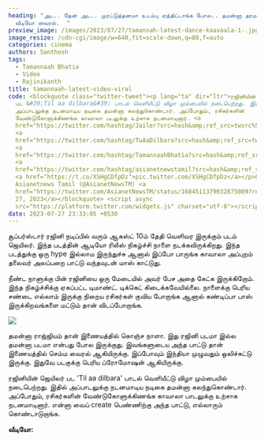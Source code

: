 ```yaml
---
heading: "அட.. தேன் அட.. முரட்டுத்தனமா உடம்பு ஏத்திட்டாங்க போல.. தமன்னா தரமான
  வீடியோ வைரல்.  "
preview_image: /images/2023/07/27/tamannah-latest-dance-kaavaala-1-.jpg
image_resize: /cdn-cgi/image/w=640,fit=scale-down,q=80,f=auto
categories: cinema
authors: Santhosh
tags:
  - Tamannaah Bhatia
  - Video
  - Rajinikanth
title: tamannaah-latest-video-viral
code: <blockquote class="twitter-tweet"><p lang="ta" dir="ltr">ரஜினியின் ஜெயிலர்
  பட &#39;Til aa dilbara&#39; பாடல் வெளியீட்டு விழா மும்பையில் நடைபெற்றது. இதில்
  அப்பாடலுக்கு நடனமாடிய நடிகை தமன்னா கலந்துகொண்டார். அப்போதும், ரசிகர்களின்
  வேண்டுகோளுக்கிணங்க காவாலா படலுக்கு உற்சாக நடனமாடினார். <a
  href="https://twitter.com/hashtag/Jailer?src=hash&amp;ref_src=twsrc%5Etfw">#Jailer</a>
  <a
  href="https://twitter.com/hashtag/TuAaDilbara?src=hash&amp;ref_src=twsrc%5Etfw">#TuAaDilbara</a>
  <a
  href="https://twitter.com/hashtag/TamannaahBhatia?src=hash&amp;ref_src=twsrc%5Etfw">#TamannaahBhatia</a>
  <a
  href="https://twitter.com/hashtag/asianetnewstamil?src=hash&amp;ref_src=twsrc%5Etfw">#asianetnewstamil</a>
  <a href="https://t.co/XSHgCDfpDz">pic.twitter.com/XSHgCDfpDz</a></p>&mdash;
  Asianetnews Tamil (@AsianetNewsTM) <a
  href="https://twitter.com/AsianetNewsTM/status/1684511379032875009?ref_src=twsrc%5Etfw">July
  27, 2023</a></blockquote> <script async
  src="https://platform.twitter.com/widgets.js" charset="utf-8"></script>
date: 2023-07-27 23:33:05 +0530
---
```

சூப்பர்ஸ்டார் ரஜினி நடிப்பில் வரும் ஆகஸ்ட் 10ம் தேதி வெளிவர இருக்கும் படம் ஜெயிலர். இந்த படத்தின் ஆடியோ ரிலீஸ் நிகழ்ச்சி நாளை நடக்கவிருக்கிறது. இந்த படத்துக்கு ஒரு hype இல்லாம இருந்துச்சு ஆனால் இப்போ பாருங்க காவாலா அப்புறம் தலைவர் அலப்பறை பாட்டு வந்தவுடன் மாஸ் காட்டுது. 

நீண்ட நாளுக்கு பின் ரஜினியை ஒரு மேடையில் அவர் பேச அதை கேட்க இருக்கிறோம். இந்த நிகழ்ச்சிக்கு ஏகப்பட்ட டிமாண்ட். டிக்கெட் கிடைக்கவேயில்லை. நாளைக்கு பெரிய சண்டை எல்லாம் இருக்கு நிறைய ரசிகர்கள் குவிய போறாங்க ஆனால் கண்டிப்பா பாஸ் இருக்கிறவங்களை மட்டும் தான் விடப்போறாங்க.

![](/images/2023/07/27/tamannah-latest-dance-kaavaala-2-.jpg)

தமன்னா ராஜ்ஜியம் தான் இணையத்தில் கொஞ்ச நாளா. இது ரஜினி படமா இல்ல தமன்னா படமா என்பது போல இருக்குது. இவங்களுடைய அந்த பாட்டு தான் இணையத்தில் செம்ம வைரல் ஆகியிருக்கு. இப்போவும் இந்தியா முழுவதும் ஒலிச்சுட்டு இருக்கு. இதுவே படகுக்கு பெரிய ப்ரோமோஷன் ஆகியிருக்கு. 

ரஜினியின் ஜெயிலர் பட 'Til aa dilbara' பாடல் வெளியீட்டு விழா மும்பையில் நடைபெற்றது. இதில் அப்பாடலுக்கு நடனமாடிய நடிகை தமன்னா கலந்துகொண்டார். அப்போதும், ரசிகர்களின் வேண்டுகோளுக்கிணங்க காவாலா பாடலுக்கு உற்சாக நடனமாடினார். என்னா வைப் create பெண்ணிற்கு அந்த பாட்டு, எல்லாரும் கொண்டாடுறாங்க.

**வீடியோ:**
